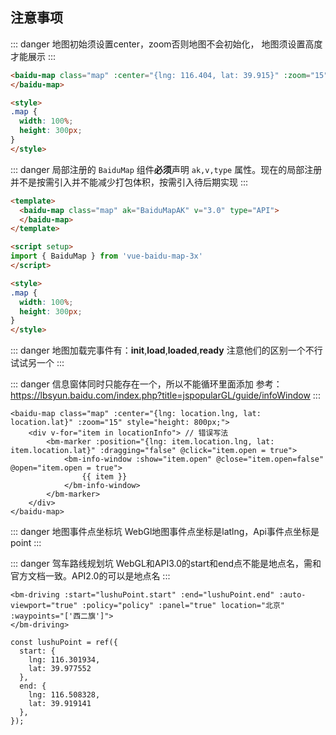 ## 注意事项

::: danger
地图初始须设置center，zoom否则地图不会初始化，
地图须设置高度才能展示
:::

```html
<baidu-map class="map" :center="{lng: 116.404, lat: 39.915}" :zoom="15">
</baidu-map>

<style>
.map {
  width: 100%;
  height: 300px;
}
</style>
```
::: danger
局部注册的 `BaiduMap` 组件**必须**声明 `ak,v,type` 属性。现在的局部注册并不是按需引入并不能减少打包体积，按需引入待后期实现
:::

```html
<template>
  <baidu-map class="map" ak="BaiduMapAK" v="3.0" type="API">
  </baidu-map>
</template>

<script setup>
import { BaiduMap } from 'vue-baidu-map-3x'
</script>

<style>
.map {
  width: 100%;
  height: 300px;
}
</style>
```

::: danger
地图加载完事件有：**init**,**load**,**loaded**,**ready**
注意他们的区别一个不行试试另一个
:::


::: danger 信息窗体同时只能存在一个，所以不能循环里面添加
参考：https://lbsyun.baidu.com/index.php?title=jspopularGL/guide/infoWindow
:::

```html{2-7}
<baidu-map class="map" :center="{lng: location.lng, lat: location.lat}" :zoom="15" style="height: 800px;">
	<div v-for="item in locationInfo"> // 错误写法
		<bm-marker :position="{lng: item.location.lng, lat: item.location.lat}" :dragging="false" @click="item.open = true">
			<bm-info-window :show="item.open" @close="item.open=false" @open="item.open = true">
				{{ item }}
			</bm-info-window>
		</bm-marker>
	</div>
</baidu-map>
```

::: danger 地图事件点坐标坑
WebGl地图事件点坐标是latlng，Api事件点坐标是point
:::

::: danger 驾车路线规划坑
WebGL和API3.0的start和end点不能是地点名，需和官方文档一致。API2.0的可以是地点名
:::

```
<bm-driving :start="lushuPoint.start" :end="lushuPoint.end" :auto-viewport="true" :policy="policy" :panel="true" location="北京" :waypoints="['西二旗']">
</bm-driving>

const lushuPoint = ref({
  start: {
    lng: 116.301934,
    lat: 39.977552
  },
  end: {
    lng: 116.508328,
    lat: 39.919141
  },
});
```